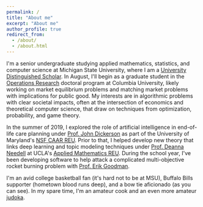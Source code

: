 ```yaml
---
permalink: /
title: "About me"
excerpt: "About me"
author_profile: true
redirect_from: 
  - /about/
  - /about.html
---
```



I'm a senior undergraduate studying applied mathematics, statistics, and computer science at Michigan State University, where I am a [University Distinguished Scholar](https://msutoday.msu.edu/news/2016/23-high-school-seniors-receive-full-scholarships/).  In August, I'll begin as a graduate student in the [Operations Research](https://ieor.columbia.edu) doctoral program at Columbia University, likely working on market equilibrium problems and matching market problems with implications for public good.  My interests are in algorithmic problems with clear societal impacts, often at the intersection of economics and theoretical computer science, that draw on techniques from optimization, probability, and game theory.  

In the summer of 2019, I explored the role of artificial intelligence in end-of-life care planning under [Prof. John Dickerson](http://jpdickerson.com) as part of the University of Maryland's [NSF CAAR REU](http://www.cs.umd.edu/projects/reucaar/).  Prior to that, I helped develop new theory that links deep learning and topic modeling techniques under [Prof. Deanna Needell](https://www.math.ucla.edu/~deanna/) at UCLA's [Applied Mathematics REU](https://www.math.ucla.edu/~bertozzi/WORKFORCE/REU2017.html).  During the school year, I've been developing software to help attack a complicated multi-objective rocket burning problem with [Prof. Erik Goodman](https://www.egr.msu.edu/~goodman/).

I'm an avid college basketball fan (it's hard not to be at MSU), Buffalo Bills supporter (hometown blood runs deep), and a bow tie aficionado (as you can see).  In my spare time, I'm an amateur cook and an even more amateur [judoka](https://en.wikipedia.org/wiki/Judo).

